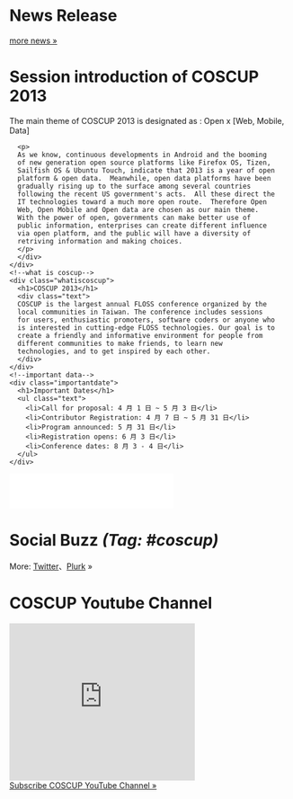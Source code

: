 <div><!--add root div as a workaround of weird makrdown parser-->
  <div id="left">
    <!--news-->
    <div class="news">
      <h1>News Release</h1>
      <div class="news_list empty"></div>
      <div class="more"><a href="./news/">more news »</a></div>
    </div>
    <!--session-->
    <div class="info">
      <h1>Session introduction of COSCUP 2013</h1>
      <div class="text">
      <p>The main theme of COSCUP 2013 is designated as : Open x [Web, Mobile, Data]</p>

      <p>
      As we know, continuous developments in Android and the booming
      of new generation open source platforms like Firefox OS, Tizen,
      Sailfish OS & Ubuntu Touch, indicate that 2013 is a year of open
      platform & open data.  Meanwhile, open data platforms have been
      gradually rising up to the surface among several countries
      following the recent US government's acts.  All these direct the
      IT technologies toward a much more open route.  Therefore Open
      Web, Open Mobile and Open data are chosen as our main theme.
      With the power of open, governments can make better use of
      public information, enterprises can create different influence
      via open platform, and the public will have a diversity of
      retriving information and making choices.
      </p>
      </div>
    </div>
    <!--what is coscup-->
    <div class="whatiscoscup">
      <h1>COSCUP 2013</h1>
      <div class="text">
      COSCUP is the largest annual FLOSS conference organized by the
      local communities in Taiwan. The conference includes sessions
      for users, enthusiastic promoters, software coders or anyone who
      is interested in cutting-edge FLOSS technologies. Our goal is to
      create a friendly and informative environment for people from
      different communities to make friends, to learn new
      technologies, and to get inspired by each other.
      </div>
    </div>
    <!--important data-->
    <div class="importantdate">
      <h1>Important Dates</h1>
      <ul class="text">
        <li>Call for proposal: 4 月 1 日 ~ 5 月 3 日</li>
        <li>Contributor Registration: 4 月 7 日 ~ 5 月 31 日</li>
        <li>Program announced: 5 月 31 日</li>
        <li>Registration opens: 6 月 3 日</li>
        <li>Conference dates: 8 月 3 - 4 日</li>
      </ul>
    </div>
  </div>
  <div id="sidebar2">
    <!--fb-->
    <div class="fb">
      <iframe src="//www.facebook.com/plugins/likebox.php?href=https%3A%2F%2Fwww.facebook.com%2Fcoscup&amp;width=292&amp;height=62&amp;show_faces=false&amp;colorscheme=light&amp;stream=false&amp;border_color&amp;header=false" scrolling="no" frameborder="0" style="border:none; overflow:hidden; width:292px; height:62px;" allowTransparency="true"></iframe>
    </div>
    <!--social Buzz-->
    <div class="socialbuzz">
      <h1>Social Buzz <em>(Tag: #coscup)</em></h1>
      <div id="socialbuzz" class="text"></div>
      <div class="more">More: <a href="https://search.twitter.com/search?q=coscup+OR+from%3Acoscup">Twitter</a>、<a href="http://www.plurk.com/psearch#q=COSCUP">Plurk</a> »</div>
    </div>
    <!--u tube-->
    <div class="utube">
      <h1>COSCUP Youtube Channel</h1>
      <div class="text"><iframe width="330" height="280" src="http://www.youtube.com/embed/videoseries?list=PLqfib4St70XPyKy32xNrryEW7fC0y_qqA" frameborder="0" allowfullscreen></iframe></div>
      <div class="more"><a href="http://www.youtube.com/user/thecoscup?feature=watch">Subscribe COSCUP YouTube Channel »</a></div>
    </div>
  </div>
</div>
